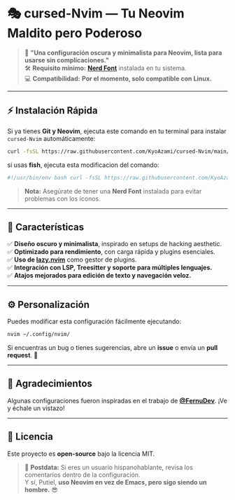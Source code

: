 
# 🎭 cursed-Nvim — Tu Neovim Maldito pero Poderoso

> 🚀 **"Una configuración oscura y minimalista para Neovim, lista para usarse sin complicaciones."**  
> 🛠️ **Requisito mínimo:** **[Nerd Font](https://www.nerdfonts.com/)** instalada en tu sistema.  
> 💻 **Compatibilidad:** **Por el momento, solo compatible con Linux.**  

---

## ⚡ Instalación Rápida

Si ya tienes **Git y Neovim**, ejecuta este comando en tu terminal para instalar `cursed-Nvim` automáticamente:  

```bash
curl -fsSL https://raw.githubusercontent.com/KyoAzami/cursed-Nvim/main/install_cursed_nvim.sh | bash
```
si usas **fish**, ejecuta esta modificacion del comando:

```bash
#!/usr/bin/env bash curl -fsSL https://raw.githubusercontent.com/KyoAzami/cursed-Nvim/main/install_cursed_nvim.sh | bash
```
> **Nota:** Asegúrate de tener una **Nerd Font** instalada para evitar problemas con los íconos.  

---

## 🎨 Características

✅ **Diseño oscuro y minimalista**, inspirado en setups de hacking aesthetic.  
✅ **Optimizado para rendimiento**, con carga rápida y plugins esenciales.  
✅ **Uso de [lazy.nvim](https://github.com/folke/lazy.nvim)** como gestor de plugins.  
✅ **Integración con LSP, Treesitter y soporte para múltiples lenguajes.**  
✅ **Atajos mejorados para edición de texto y navegación veloz.**  

---

## ⚙️ Personalización

Puedes modificar esta configuración fácilmente ejecutando:  

```bash
nvim ~/.config/nvim/
```

Si encuentras un bug o tienes sugerencias, abre un **issue** o envía un **pull request**. 🚀  

---

## 🤝 Agradecimientos

Algunas configuraciones fueron inspiradas en el trabajo de **[@FernuDev](https://github.com/FernuDev)**. ¡Ve y échale un vistazo!  

---

## 📜 Licencia

Este proyecto es **open-source** bajo la licencia MIT.  

> 📝 **Postdata:** Si eres un usuario hispanohablante, revisa los comentarios dentro de la configuración.  
> Y sí, Putiel, **uso Neovim en vez de Emacs, pero sigo siendo un hombre.** 😎  
